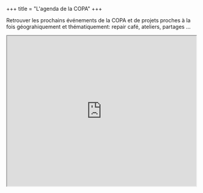 +++
title = "L'agenda de la COPA"
+++

Retrouver les prochains événements de la COPA et de projets  proches à la fois géograhiquement et thématiquement: repair café, ateliers, partages ...

<iframe width="100%" height="400" src="https://copa.frama.space/apps/calendar/embed/gkfA2NzwF3Zq6WZ3/list"></iframe>

